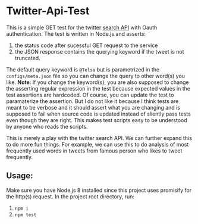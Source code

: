 # Twitter-Api-Test

This is a simple GET test for the twitter [search API](https://developer.twitter.com/en/docs/tweets/search/api-reference/get-search-tweets.html) with Oauth authentication. The test is written in Node.js and asserts:

1. the status code after sucessful GET request to the service
2. the JSON response contains the querying keyword if the tweet is not truncated.

The default query keyword is `@Telsa` but is parametrized in the `configs/meta.json` file so you can change the query to other word(s) you like. **Note**: If you change the keyword(s), you are also supposed to change the asserting regular expression in the test because expected values in the test assertions are hardcoded. Of course, you can update the test to paramaterize the assertion. But I do not like it because I think tests are meant to be verbose and it should assert what you are changing and is supposed to fail when source code is updated instead of sliently pass tests even though they are right. This makes test scripts easy to be understood by anyone who reads the scripts.

This is merely a play with the twitter search API. We can further expand this to do more fun things. For example, we can use this to do analysis of most frequently used words in tweets from famous person who likes to tweet frequently.

## Usage:

Make sure you have Node.js 8 installed since this project uses promisify for the http(s) request. In the project root directory, run:

1. `npm i`
2. `npm test`


